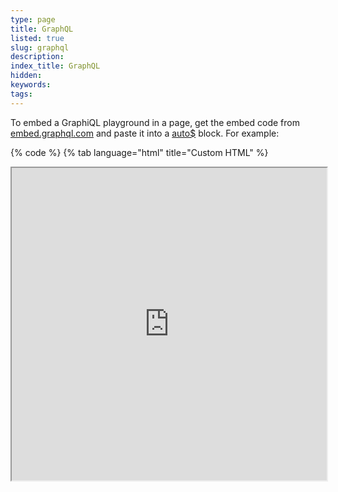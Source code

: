 ```yaml
---
type: page
title: GraphQL
listed: true
slug: graphql
description: 
index_title: GraphQL
hidden: 
keywords: 
tags: 
---
```


To embed a GraphiQL playground in a page, get the embed code from [embed.graphql.com](embed.graphql.com) and paste it into a [auto$](/support-center/custom-html) block. For example:

{% code %}
{% tab language="html" title="Custom HTML" %}
<iframe title="GraphiQL" width="100%" height="500" src="https://embed.graphql.com/embed?endpointURL=%22https%3A%2F%2Fcountries.trevorblades.com%2F%22&query=%22query%20%7B%5Cn%20%20countries%20%7B%5Cn%20%20%20%20capital%5Cn%20%20%20%20currency%5Cn%20%20%7D%5Cn%7D%5Cn%22&variables=%22%22&response=%22Hit%20run!%5Cn%22&history=false&prettify=true&docs=true" />
{% /tab %}
{% /code %}

Would render:

{% html %}
<iframe title="GraphiQL" width="100%" height="500" 
        src="https://embed.graphql.com/embed?endpointURL=%22https%3A%2F%2Fcountries.trevorblades.com%2F%22&query=%22query%20%7B%5Cn%20%20countries%20%7B%5Cn%20%20%20%20capital%5Cn%20%20%20%20currency%5Cn%20%20%7D%5Cn%7D%5Cn%22&variables=%22%22&response=%22Hit%20run!%5Cn%22&history=false&prettify=true&docs=true" />
{% /html %}

You may even set this up in a [auto$](/support-center/custom-landing-page) for full width experience. See [auto$](/graphql-test) for an example.